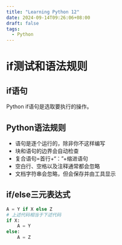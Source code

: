 ```yaml
---
title: "Learning Python 12"
date: 2024-09-14T09:26:06+08:00
draft: false
tags:
  - Python
---
```


# if测试和语法规则

## if语句
Python if语句是选取要执行的操作。

## Python语法规则
- 语句是逐个运行的，除非你不这样编写
- 块和语句的边界会自动检查
- 复合语句=首行+“：”+缩进语句
- 空白行、空格以及注释通常都会忽略
- 文档字符串会忽略，但会保存并由工具显示

## if/else三元表达式
```python
A = Y if X else Z
# 上述代码相当于下述代码
if X:
    A = Y
else:
    A = Z
```




